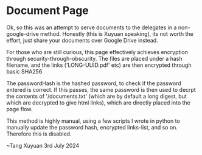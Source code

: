 # Document Page

Ok, so this was an attempt to serve documents to the delegates
in a non-google-drive method. Honestly (this is Xuyuan speaking),
its not worth the effort, just share your documents over Google Drive 
instead. 

For those who are still curious, this page effectively achieves 
encryption through security-through-obscurity. The files are 
placed under a hash filename, and the links ('LONG-UUID.pdf' etc)
are then encrypted through basic SHA256

The passwordHash is the hashed password, to check if the password 
entered is correct. If this passes, the same password is then used 
to decrpt the contents of '/documents.txt' (which are by default 
a long digest, but which are decrypted to give html links), which 
are directly placed into the page flow. 

This method is highly manual, using a few scripts I wrote in 
python to manually update the password hash, encrypted links-list,
and so on. Therefore this is disabled. 

~Tang Xuyuan 3rd July 2024
